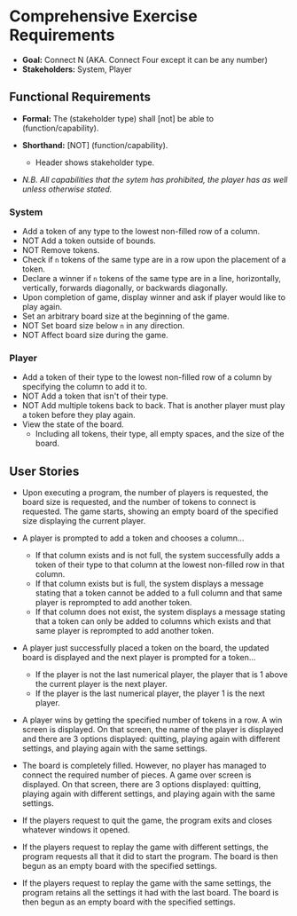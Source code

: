 # Comprehensive Exercise Requirements

* **Goal:** Connect N (AKA. Connect Four except it can be any number)
* **Stakeholders:** System, Player

## Functional Requirements

* **Formal:** The (stakeholder type) shall [not] be able to (function/capability).
* **Shorthand:** [NOT]  (function/capability).
  * Header shows stakeholder type.

* _N.B. All capabilities that the sytem has prohibited, the player has as well unless otherwise stated._

### System

* Add a token of any type to the lowest non-filled row of a column.
* NOT Add a token outside of bounds.
* NOT Remove tokens.
* Check if `n` tokens of the same type are in a row upon the placement of a token.
* Declare a winner if `n` tokens of the same type are in a line, horizontally, vertically, forwards diagonally, or backwards diagonally.
* Upon completion of game, display winner and ask if player would like to play again.
* Set an arbitrary board size at the beginning of the game.
* NOT Set board size below `n` in any direction.
* NOT Affect board size during the game.

### Player

* Add a token of their type to the lowest non-filled row of a column by specifying the column to add it to.
* NOT Add a token that isn't of their type.
* NOT Add multiple tokens back to back. That is another player must play a token before they play again.
* View the state of the board.
  * Including all tokens, their type, all empty spaces, and the size of the board.

## User Stories

* Upon executing a program, the number of players is requested, the board size is requested, and the number of tokens to connect is requested. The game starts, showing an empty board of the specified size displaying the current player.

* A player is prompted to add a token and chooses a column...
  * If that column exists and is not full, the system successfully adds a token of their type to that column at the lowest non-filled row in that column.
  * If that column exists but is full, the system displays a message stating that a token cannot be added to a full column and that same player is reprompted to add another token.
  * If that column does not exist, the system displays a message stating that a token can only be added to columns which exists and that same player is reprompted to add another token.

* A player just successfully placed a token on the board, the updated board is displayed and the next player is prompted for a token...
  * If the player is not the last numerical player, the player that is 1 above the current player is the next player.
  * If the player is the last numerical player, the player 1 is the next player.

* A player wins by getting the specified number of tokens in a row. A win screen is displayed. On that screen, the name of the player is displayed and there are 3 options displayed: quitting, playing again with different settings, and playing again with the same settings.
* The board is completely filled. However, no player has managed to connect the required number of pieces. A game over screen is displayed. On that screen, there are 3 options displayed: quitting, playing again with different settings, and playing again with the same settings.

* If the players request to quit the game, the program exits and closes whatever windows it opened.
* If the players request to replay the game with different settings, the program requests all that it did to start the program. The board is then begun as an empty board with the specified settings.
* If the players request to replay the game with the same settings, the program retains all the settings it had with the last board. The board is then begun as an empty board with the specified settings.
